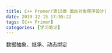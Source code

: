 ```yaml
---
title: C++ Promer(第15章 面向对象程序设计)
date: 2019-12-15 17:55:22
tags: [C++ Primer]
categories: [学习笔记]
---
```


数据抽象、继承、动态绑定

<!--more-->

